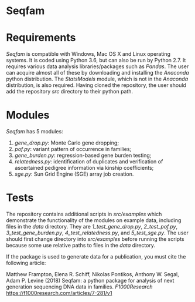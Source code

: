 # Seqfam

Requirements
============

*Seqfam* is compatible with Windows, Mac OS X and Linux operating systems. It is coded using Python 3.6, but can also be run by Python 2.7. It requires various data analysis libraries/packages such as *Pandas*. The user can acquire almost all of these by downloading and installing the *Anaconda* python distribution. The *StatsModels* module, which is not in the *Anaconda* distribution, is also required. Having cloned the repository, the user should add the repository *src* directory to their python path.

Modules
=======

*Seqfam* has 5 modules:
1.	*gene_drop.py*: Monte Carlo gene dropping;
2.	*pof.py*: variant pattern of occurrence in families;
3.	*gene_burden.py*: regression-based gene burden testing;
4.	*relatedness.py*: identification of duplicates and verification of ascertained pedigree information via kinship coefficients;
5.	*sge.py*: Sun Grid Engine (SGE) array job creation.

Tests
=====

The repository contains additional scripts in *src/examples* which demonstrate the functionality of the modules on example data, including files in the *data* directory. They are *1_test_gene_drop.py*, *2_test_pof.py*, *3_test_gene_burden.py*, *4_test_relatedness.py*, and *5_test_sge.py*. The user should first change directory into *src/examples* before running the scripts because some use relative paths to files in the *data* directory.

If the package is used to generate data for a publication, you must cite the following article:

Matthew Frampton, Elena R. Schiff, Nikolas Pontikos, Anthony W. Segal, Adam P. Levine (2018) Seqfam: a python package for analysis of next generation sequencing DNA data in families. *F1000Research* https://f1000research.com/articles/7-281/v1
